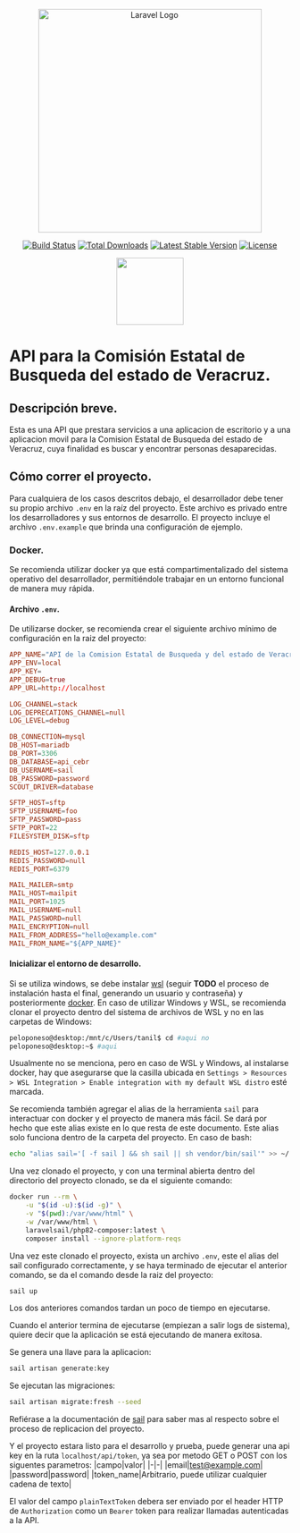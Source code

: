 <p align="center">
    <a href="https://laravel.com" target="_blank">
        <img src="https://raw.githubusercontent.com/laravel/art/master/logo-lockup/5%20SVG/2%20CMYK/1%20Full%20Color/laravel-logolockup-cmyk-red.svg" width="400" alt="Laravel Logo">
    </a>
</p>

<p align="center">
<a href="https://github.com/laravel/framework/actions"><img src="https://github.com/laravel/framework/workflows/tests/badge.svg" alt="Build Status"></a>
<a href="https://packagist.org/packages/laravel/framework"><img src="https://img.shields.io/packagist/dt/laravel/framework" alt="Total Downloads"></a>
<a href="https://packagist.org/packages/laravel/framework"><img src="https://img.shields.io/packagist/v/laravel/framework" alt="Latest Stable Version"></a>
<a href="https://packagist.org/packages/laravel/framework"><img src="https://img.shields.io/packagist/l/laravel/framework" alt="License"></a>
</p>
<p align="center">
    <img src="https://iupac.org/wp-content/uploads/2021/02/ITSX-Logo.png" height="120">
</p>

# API para la Comisión Estatal de Busqueda del estado de Veracruz.
## Descripción breve.
Esta es una API que prestara servicios a una aplicacion de escritorio y a una aplicacion movil para la Comision Estatal de Busqueda del estado de Veracruz, cuya finalidad es buscar y encontrar personas desaparecidas.

## Cómo correr el proyecto.
Para cualquiera de los casos descritos debajo, el desarrollador debe tener su propio archivo `.env` en la raíz del proyecto. Este archivo es privado entre los desarrolladores y sus entornos de desarrollo. El proyecto incluye el archivo `.env.example` que brinda una configuración de ejemplo.

### Docker.
Se recomienda utilizar docker ya que está compartimentalizado del sistema operativo del desarrollador, permitiéndole trabajar en un entorno funcional de manera muy rápida.

#### Archivo `.env`.
De utilizarse docker, se recomienda crear el siguiente archivo mínimo de configuración en la raiz del proyecto:
``` conf
APP_NAME="API de la Comision Estatal de Busqueda y del estado de Veracruz"
APP_ENV=local
APP_KEY=
APP_DEBUG=true
APP_URL=http://localhost

LOG_CHANNEL=stack
LOG_DEPRECATIONS_CHANNEL=null
LOG_LEVEL=debug

DB_CONNECTION=mysql
DB_HOST=mariadb
DB_PORT=3306
DB_DATABASE=api_cebr
DB_USERNAME=sail
DB_PASSWORD=password
SCOUT_DRIVER=database

SFTP_HOST=sftp
SFTP_USERNAME=foo
SFTP_PASSWORD=pass
SFTP_PORT=22
FILESYSTEM_DISK=sftp

REDIS_HOST=127.0.0.1
REDIS_PASSWORD=null
REDIS_PORT=6379

MAIL_MAILER=smtp
MAIL_HOST=mailpit
MAIL_PORT=1025
MAIL_USERNAME=null
MAIL_PASSWORD=null
MAIL_ENCRYPTION=null
MAIL_FROM_ADDRESS="hello@example.com"
MAIL_FROM_NAME="${APP_NAME}"

```

#### Inicializar el entorno de desarrollo.
Si se utiliza windows, se debe instalar [wsl](https://learn.microsoft.com/en-us/windows/wsl/install) (seguir **TODO** el proceso de instalación hasta el final, generando un usuario y contraseña) y posteriormente [docker](https://docs.docker.com/get-docker/). En caso de utilizar Windows y WSL, se recomienda clonar el proyecto dentro del sistema de archivos de WSL y no en las carpetas de Windows:
```bash
peloponeso@desktop:/mnt/c/Users/tanil$ cd #aqui no
peloponeso@desktop:~$ #aqui
```

Usualmente no se menciona, pero en caso de WSL y Windows, al instalarse docker, hay que asegurarse que la casilla ubicada en `Settings > Resources > WSL Integration > Enable integration with my default WSL distro` esté marcada.

Se recomienda también agregar el alias de la herramienta `sail` para interactuar con docker y el proyecto de manera más fácil. Se dará por hecho que este alias existe en lo que resta de este documento. Este alias solo funciona dentro de la carpeta del proyecto. En caso de bash:
```bash
echo "alias sail='[ -f sail ] && sh sail || sh vendor/bin/sail'" >> ~/.bashrc
```

Una vez clonado el proyecto, y con una terminal abierta dentro del directorio del proyecto clonado, se da el siguiente comando:
```bash
docker run --rm \
	-u "$(id -u):$(id -g)" \
	-v "$(pwd):/var/www/html" \
	-w /var/www/html \
	laravelsail/php82-composer:latest \
	composer install --ignore-platform-reqs
```

Una vez este clonado el proyecto, exista un archivo `.env`, este el alias del sail configurado correctamente, y se haya terminado de ejecutar el anterior comando, se da el comando desde la raiz del proyecto:
```sh
sail up
```

Los dos anteriores comandos tardan un poco de tiempo en ejecutarse.

Cuando el anterior termina de ejecutarse (empiezan a salir logs de sistema), quiere decir que la aplicación se está ejecutando de manera exitosa.

Se genera una llave para la aplicacion:
```sh
sail artisan generate:key
```

Se ejecutan las migraciones:
```sh
sail artisan migrate:fresh --seed
```
Refiérase a la documentación de [sail](https://laravel.com/docs/10.x/sail) para saber mas al respecto sobre el proceso de replicacion del proyecto.

Y el proyecto estara listo para el desarrollo y prueba, puede generar una api key en la ruta `localhost/api/token`, ya sea por metodo GET o POST con los siguentes parametros:
|campo|valor|
|-|-|
|email|test@example.com|
|password|password|
|token_name|Arbitrario, puede utilizar cualquier cadena de texto|

El valor del campo `plainTextToken` debera ser enviado por el header HTTP de `Authorization` como un `Bearer` token para realizar llamadas autenticadas a la API.
